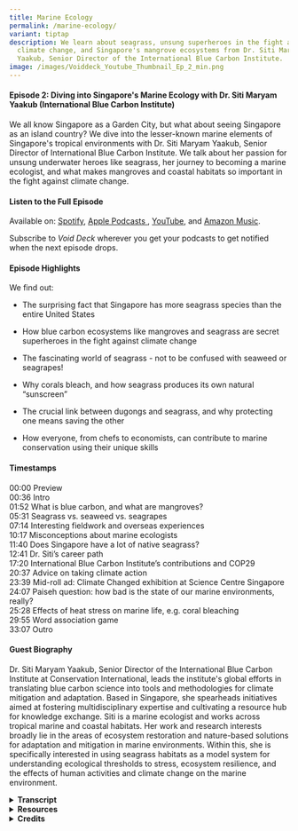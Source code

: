 ```yaml
---
title: Marine Ecology
permalink: /marine-ecology/
variant: tiptap
description: We learn about seagrass, unsung superheroes in the fight against
  climate change, and Singapore's mangrove ecosystems from Dr. Siti Maryam
  Yaakub, Senior Director of the International Blue Carbon Institute.
image: /images/Voiddeck_Youtube_Thumbnail_Ep_2_min.png
---
```

<h4><strong>Episode 2: Diving into Singapore's Marine Ecology with Dr. Siti Maryam Yaakub (International Blue Carbon Institute)</strong></h4>
<p>We all know Singapore as a Garden City, but what about seeing Singapore
as an island country? We dive into the lesser-known marine elements of
Singapore's tropical environments with Dr. Siti Maryam Yaakub, Senior Director
of International Blue Carbon Institute. We talk about her passion for unsung
underwater heroes like seagrass, her journey to becoming a marine ecologist,
and what makes mangroves and coastal habitats so important in the fight
against climate change.</p>
<h4><strong>Listen to the Full Episode</strong></h4>
<p>Available on: <a href="https://bit.ly/voiddeckspotify" rel="noopener nofollow" target="_blank"><u>Spotify</u></a>,
<a href="https://bit.ly/voiddeckapplepodcasts" rel="noopener nofollow" target="_blank"><u>Apple Podcasts</u>
</a>, <a href="https://bit.ly/voiddeckyoutube" rel="noopener nofollow" target="_blank">YouTube</a>,
and <a href="https://music.amazon.in/podcasts/16e9064d-264a-4182-ab15-756ae9b238cb/void-deck" rel="noopener nofollow" target="_blank"><u>Amazon Music</u></a>.</p>
<p>Subscribe to <em>Void Deck</em> wherever you get your podcasts to get notified
when the next episode drops.</p>
<h4><strong>Episode Highlights</strong></h4>
<p>We find out:</p>
<ul data-tight="true" class="tight">
<li>
<p>The surprising fact that Singapore has more seagrass species than the
entire United States</p>
</li>
<li>
<p>How blue carbon ecosystems like mangroves and seagrass are secret superheroes
in the fight against climate change</p>
</li>
<li>
<p>The fascinating world of seagrass - not to be confused with seaweed or
seagrapes!</p>
</li>
<li>
<p>Why corals bleach, and how seagrass produces its own natural “sunscreen”</p>
</li>
<li>
<p>The crucial link between dugongs and seagrass, and why protecting one
means saving the other</p>
</li>
<li>
<p>How everyone, from chefs to economists, can contribute to marine conservation
using their unique skills</p>
</li>
</ul>
<h4><strong>Timestamps</strong></h4>
<p>00:00 Preview
<br>00:36 Intro
<br>01:52 What is blue carbon, and what are mangroves?
<br>05:31 Seagrass vs. seaweed vs. seagrapes
<br>07:14 Interesting fieldwork and overseas experiences
<br>10:17 Misconceptions about marine ecologists
<br>11:40 Does Singapore have a lot of native seagrass?
<br>12:41 Dr. Siti’s career path
<br>17:20 International Blue Carbon Institute’s contributions and COP29
<br>20:37 Advice on taking climate action
<br>23:39 Mid-roll ad: Climate Changed exhibition at Science Centre Singapore
<br>24:07 Paiseh question: how bad is the state of our marine environments,
really?
<br>25:28 Effects of heat stress on marine life, e.g. coral bleaching
<br>29:55 Word association game
<br>33:07 Outro</p>
<h4><strong>Guest Biography</strong></h4>
<p>Dr. Siti Maryam Yaakub, Senior Director of the International Blue Carbon
Institute at Conservation International, leads the institute's global efforts
in translating blue carbon science into tools and methodologies for climate
mitigation and adaptation. Based in Singapore, she spearheads initiatives
aimed at fostering multidisciplinary expertise and cultivating a resource
hub for knowledge exchange. Siti is a marine ecologist and works across
tropical marine and coastal habitats. Her work and research interests broadly
lie in the areas of ecosystem restoration and nature-based solutions for
adaptation and mitigation in marine environments. Within this, she is specifically
interested in using seagrass habitats as a model system for understanding
ecological thresholds to stress, ecosystem resilience, and the effects
of human activities and climate change on the marine environment.&nbsp;</p>
<div data-type="detailGroup" class="isomer-accordion isomer-accordion-white">
<details class="isomer-details">
<summary><strong>Transcript</strong>
</summary>
<div data-type="detailsContent" class="isomer-details-content">
<p><em>This transcript is lightly edited for readability.</em>
</p>
<p><strong>DR. SITI: </strong>I ran over to the other side because I knew
from the colour of the water, I knew there was going to be seagrass there.
The funny thing about going on these vacations as a marine scientist is
that you find something you find cool and then you're looking at it in
wonderment, and random strangers come up to you and then they're looking
at the same thing and they're like–what on earth are they looking at? I'm
like, I'm looking at this grass, and they're like, okay, that's nice.</p>
<p></p>
<p><strong>JAMIE:</strong> And they’re watching for dolphins or something
else. <em>[Laughs]</em>
</p>
<p></p>
<p><strong>DR. SITI:<em> </em></strong><em>[Laughs]</em> Exactly. Everyone's
looking out for the megafauna. I'm like, oh my God, look at this amazing
sea grass.</p>
<p></p>
<p><em>[Upbeat electronica intro song plays]</em>
</p>
<p></p>
<p><strong>JAMIE: </strong>Hello and welcome to Void Deck, a casual science
podcast brought to you by Science Centre Singapore. Each episode, we sit
down with a local science changemaker and ask all the questions you're
too paiseh to ask. My name is Jamie and I'm a science writer at Science
Centre Singapore. Today I'm your guest co-host for this episode, standing
in for our main series host, Rishii. And today we're joined by Lydia.</p>
<p></p>
<p><strong>LYDIA: </strong>Hi everyone. I'm also a science writer at the
Centre.</p>
<p></p>
<p><strong>JAMIE: </strong>So Lydia and I normally work behind the scenes
of this podcast as producers, but today we'll be in front of the mics.
Hey Lydia, do you know that corals are actually a type of animal and not
a plant?</p>
<p></p>
<p><strong>LYDIA: </strong>What? Really? Okay, that's very interesting. I
never knew that.</p>
<p></p>
<p><strong>JAMIE: </strong>It's wild, isn't it? So in today's episode, we
immerse ourselves in Singapore's marine ecology. We've all heard of Singapore
as a garden city, but what about Singapore as an island nation?</p>
<p></p>
<p><strong>LYDIA: </strong>This episode, we talk to Dr Siti Maryam Yaakub.
Dr. Siti is the Senior Director of the International Blue Carbon Institute
at Conservation International.</p>
<p></p>
<p><strong>JAMIE: </strong>If you enjoy our content, follow us and give a
five-star rating to support more episodes of Singapore-based science changemakers.</p>
<p></p>
<p><strong>LYDIA: </strong>Welcome to the show.</p>
<p></p>
<p><strong>DR. SITI: </strong>Hi guys, great to be here.</p>
<p></p>
<p><strong>JAMIE: </strong>We're very happy to have you on the show. So we
just wanted to start out with probably a basic question that you're asked
a lot, but what is blue carbon?</p>
<p></p>
<p><strong>DR. SITI: </strong>So blue carbon is carbon that is captured and
stored by all fauna and flora that are ocean-based. That's the simplest
answer we have. But there's many definitions of blue carbon. There is the
scientific definition, which is the one I just gave you. So any marine
animal or plant that captures CO2 and locks it away.</p>
<p></p>
<p><strong>JAMIE: </strong>We often hear about how much rainforests can sequester
carbon, or all these tree planting initiatives. But how [do] our coastal
ecosystems compare with terrestrial ones in terms of carbon that they help
sequester?</p>
<p></p>
<p><strong>DR. SITI: </strong>That's a great question, Jamie, and something
that people I think don't ask enough. Okay, so if you think about, I'm
going to call it terrestrial carbon, so, forest carbon. So if you think
about forest carbon as carbon being stored by trees, photosynthesizing,
making food, trapping carbon, absorbing all of that CO2. Blue carbon ecosystems
do more or less the same thing, but they do it in the coast. So for mangroves,
do you guys know what mangroves are?</p>
<p></p>
<p><strong>LYDIA: </strong>The trees with the very interesting web-like roots,
holding onto the roots.&nbsp;</p>
<p></p>
<p><strong>DR. SITI: </strong>That's right. Okay, fantastic. So mangroves
are basically trees, right? So they perform a similar function as rainforests,
but they do it in the sea, right? So they're trapping carbon and they're
storing it in their trunks, their leaves, their stems, their roots.</p>
<p></p>
<p>But for mangroves, they have this added component, which is what's in
the sediments. And the cool thing about marine sediments, have you ever
been into a mangrove? Either of you?</p>
<p></p>
<p><strong>LYDIA: </strong>Closest maybe, is it the Sungei Buloh area there?</p>
<p></p>
<p><strong>JAMIE: </strong>I was going to say that. When I was a kid in primary
school, we went to Sungei Buloh.</p>
<p></p>
<p><strong>DR. SITI: </strong>Awesome. Did you notice that when you walk
into the mangroves that there's this smell, almost like rotting eggs, or
something not quite right? Yes. So that is the smell coming from a reaction.
So when bacteria breaks down organic matter in the forest, it's always
exposed to oxygen because it's above water, right?</p>
<p></p>
<p>But in mangroves, the soil they grow in is very waterlogged because the
tide goes in and out, it wets and it dries. Because it's so waterlogged,
there isn't a lot of oxygen. And because of that, it has this process called
anaerobic respiration. So it's the breakdown of organic matter in the absence
of oxygen. And that's what causes that funky smell.</p>
<p></p>
<p>But the cool thing about mangroves, coming back to that, is that in addition
to whatever they're storing in their trunks and their leaves and their
stems and their roots, they're also storing huge amounts of carbon in the
sediments.</p>
<p></p>
<p>In terms of something breaking down when it's exposed to air and something
breaking down when you keep it immersed in water, it's going to break down
a lot slower in the water, right? So as it's breaking down, sediments are
coming in, and it's covering it in layers and layers and layers of sediment.
And that's how it gets trapped faster than it can be broken down. So because
of that, there's huge amounts of carbon that's stored in the roots of blue
carbon ecosystems. So not just mangroves, but also seagrass, and also salt
marshes.&nbsp;</p>
<p></p>
<p>We don't really have salt marshes in the tropics, not so much. They're
more common in temperate countries. But in Southeast Asia, there's no lack
of mangroves and seagrass in our coastlines. Well, the ones that haven't
been destroyed, of course.</p>
<p></p>
<p><strong>LYDIA: </strong>Sorry, you mentioned seagrass. Is seagrass also
like seaweed?&nbsp;</p>
<p></p>
<p><strong>DR. SITI: </strong>No. [<em>Everyone Laughs</em>] If there's one
thing we take away from today, it's that seagrass is not seaweed. So seaweed
is a kind of algae. And seagrass is an actual flowering plant. Do you remember
your primary school lessons when you talked about flowering plants? Yeah.</p>
<p></p>
<p>So a seagrass is a plant. It has a real vascular system. It has a xylem
and a phloem. Algae is more like a bag of cells that happens to differentiate
and do different functions. But they don't have organs and organisation
the way a real plant does.</p>
<p></p>
<p><strong>JAMIE: </strong>So is… Seagrapes, is that also algae?&nbsp;</p>
<p></p>
<p><strong>DR. SITI: </strong>That's algae.&nbsp;</p>
<p></p>
<p><strong>JAMIE: </strong>That's algae. Okay.</p>
<p></p>
<p><strong>DR. SITI: </strong>So, which is why when you bite into seagrapes,
you find that they're kind of squishy.&nbsp;</p>
<p></p>
<p><strong>JAMIE: </strong>Yes.</p>
<p></p>
<p><strong>DR. SITI: </strong>Whereas if you ever try to go eat a seagrass,
it's kind of fibrous, like a spinach.</p>
<p></p>
<p><strong>LYDIA: </strong>Sorry, this is the first time I hear about seagrapes.
What is seagrapes?</p>
<p></p>
<p><strong>JAMIE: </strong>I think it's in some Japanese cuisine. Because
I see before at Daiso.&nbsp;</p>
<p></p>
<p><strong>LYDIA: </strong><em>[Laughs] </em>Okay, I'll go and find it.</p>
<p></p>
<p><strong>DR. SITI:&nbsp;</strong> It's almost jelly-like. They put it as
garnish on foods. When you bite into it, because it's full of water, basically,
and it's very salty, it has this nice umami flavour. This is turning into
a food podcast.</p>
<p></p>
<p><strong>JAMIE: </strong>Well, Singaporeans love food.&nbsp;</p>
<p></p>
<p><strong>DR. SITI: </strong>That's true.&nbsp;</p>
<p></p>
<p><strong>JAMIE: </strong>So food plus science is a very winning combo.</p>
<p></p>
<p>Speaking of food, so you mentioned the smell of rotten eggs that can happen
with mangroves–when you go out to these coastal environments, are there
particular sensory things that really stay with you?</p>
<p></p>
<p><strong>DR. SITI: </strong>The smell of the sea is always unmistakable,
right? So that's the best thing, I feel. And I feel like I unconsciously
choose all of my holidays to be coastal somehow, even if it's a coastal
city, just because the sea breeze does bring this very fresh, salty, briny
smell on it when the wind blows. So that's what I really like about being
out.</p>
<p></p>
<p>But I guess the different sensory experiences depends on the habitat that
you're working in, really. So marine ecologists tend to be lumped in one
bucket. But if you look in that bucket, each of us does something slightly
different from the rest. If you work in mangrove ecosystems, for example,
that rotten egg smell would probably be very familiar to you. Whereas if
you work on coral reefs, it might be something else altogether.</p>
<p></p>
<p>If you work in fisheries, it might be the smell of fish, for example.
I recall taking a fisheries class when I was in university in Australia,
and we had to catch, basically trawl for fish and then get it back on the
boat, count it all. And the boat was also rocking at the same time. I remember
running over to the side to hurl quite a number of times. Because between
the motion and the smell of fish, don't you feel a bit ill now?</p>
<p></p>
<p><strong>LYDIA: </strong>I went once and I completely understand. Our crew
were holding Vix.</p>
<p></p>
<p><strong>JAMIE: </strong>I'm curious, where are some of these places where
you've gone for vacation?</p>
<p></p>
<p><strong>DR. SITI: </strong>Oh, I don't want to turn this into a “where
has Siti gone” kind of thing. But I tend to choose places where I know
I'm going to see some cool marine life. For example, even when I was in
Portugal, we managed to hit some of the coastlines, go out there, look
for salt marshes, look for seagrass. Most recently, I went on holiday with
my family to Lombok, which is an island. And therefore there was a lot
of seagrass.</p>
<p></p>
<p>So I remember we went snorkelling and one of the stops we had, everyone
was taking it was low tide. Everyone was taking photos on this sand cay
that had emerged because the tide had gone down. I ran over to the other
side because I knew from, just from the boat, the colour of the water,
I knew there was going to be seagrass there.</p>
<p></p>
<p>The funny thing about going on these vacations as a marine scientist is
that you find something you find cool and then you're looking at it in
wonderment and random strangers come up to you and then they're looking
at the same thing and they're like, what on earth are they looking at?
I'm like, I'm looking at this grass and they're like, okay, that's nice.</p>
<p></p>
<p><strong>JAMIE: </strong>And they're like watching for dolphins or something
else. <em>[Laughs]</em>
</p>
<p></p>
<p><strong>DR. SITI:</strong>  <em>[Laughs]</em><strong><em> </em></strong>Exactly.
Everyone's looking out for the megafauna. I'm like, oh my God, look at
this amazing seagrass.</p>
<p></p>
<p><strong>LYDIA: </strong>Actually, what do you think are some misconceptions
people might have with the work that you do and on marine conservation,
blue carbon? I mean, like you said, some people just come in and they're
like, what is this lady looking at? What's the importance of this?</p>
<p></p>
<p><strong>DR. SITI: </strong>I think one of the most common misconceptions—I
did a meme when I was doing one of these career talks once. You know that
meme where it has like, you know, what people think I do, what my mom thinks
I do. Under what people think I do, I think I had this photo of someone
sunbathing and then under what the public or what relatives think I do,
I have something like someone swimming with dolphins.</p>
<p></p>
<p>But not all of marine science is about dolphins and whales, or the big
megafauna, or even sharks, or even coral reefs. It's actually looking at
ecosystems and how they function and how the species within those ecosystems
function as well.</p>
<p></p>
<p>So I like to tell people this: as a marine ecologist, I look at very mundane
things and find the wonder in them.</p>
<p></p>
<p>Whereas everyone thinks, you know, I'm just frolicking with dolphins all
day, which is the furthest thing from the truth. I have never, ever frolicked
with a dolphin in all of my twenty-odd years of being a marine ecologist.</p>
<p></p>
<p><strong>JAMIE: </strong>When you mentioned the wonder of seeing these
seagrass on your vacation, does Singapore have a lot of native seagrass
or not?&nbsp;</p>
<p></p>
<p><strong>DR. SITI: </strong>Yes. Would you believe me if I told you that
there are more species of seagrass in Singapore than in all of the United
States?</p>
<p></p>
<p><strong>JAMIE: </strong>Oh, wow.&nbsp;</p>
<p></p>
<p><strong>LYDIA: </strong>Hm, did not know that.</p>
<p></p>
<p><strong>DR. SITI: </strong>So there are 12 species of seagrass, and about
60 species in our region, so in the Indo-Pacific. Singapore has a comparable
number of seagrass species compared to our neighbours like Malaysia, Indonesia,
the Philippines, which are much bigger and have much more coastlines.</p>
<p></p>
<p>So it's actually quite impressive that we have such a huge diversity here
despite our small land size and despite the fact that we have actually
been reclaiming land where seagrasses once were. I love Changi Airport
as much as the next Singaporean, but that was entirely built over a seagrass
meadow.</p>
<p></p>
<p><strong>JAMIE: </strong>We were researching for this episode, so we found
your Instagram handle, @drseagrass. How did you decide to specialise in
seagrass specifically? As you mentioned, there are so many interesting
parts of marine ecology that I guess an alternate version Dr. Siti may
have specialised in.</p>
<p></p>
<p><strong>DR. SITI: </strong>Yeah, that's true. I like to tell people that
it was a series of serendipitous events that led me to where I am today.</p>
<p></p>
<p>I studied in Australia in James Cook, in North Queensland, and the Australian
university term and the Singaporean university term doesn't quite match
up. So when I came back to Singapore, I didn't have any friends to play
with, so I was a bit bored.</p>
<p></p>
<p>And so I reached out to an old friend and mentor and said, hey, is there
anything I can do? Can I help you with a ecology survey? And he said that
he's like, oh, no, but I heard that NParks is interested to get someone
to do a bit of a seagrass survey at Labrador Beach to see how many species
there are.</p>
<p></p>
<p>And I remember at the time I was like, seagrass, this sounds vaguely familiar.
Where in Marine Biology 101 did I learn this? So I went back, I researched
it and I was like, okay, yeah, sure, I'll do it. So that was in my first
year.&nbsp;</p>
<p></p>
<p>My second year, I went for a marine botany module and a lot of it was
looking at micro algae, which is phytoplankton, super, super small under
a microscope. And everyone was really tired of that. So when the lecture
turned towards seagrasses, which were much bigger and you're like–oh my
God, I can see this with my naked eye, how wonderful–I approached the lecturer
and I said, hey, I did a seagrass survey when I was in Singapore and most
people will express surprise when you tell them that there's still any
kind of marine life in Singapore, because the idea they have of Singapore
is that it's so built up, you know, like, you know, there can't possibly
be anything still surviving in our waters. But surprisingly, we have great
marine biodiversity. And as I mentioned before, like a huge number, like
a good diversity of seagrasses as well.</p>
<p></p>
<p>So she expressed surprise and said, oh, how wonderful. I'm doing a genetic
study. Can you collect some samples for me? And it kind of led from there.&nbsp;</p>
<p></p>
<p>I took a little break when, in my final year, I was studying reef fish.
And when I came back to Singapore, you know, jobs for marine biologists
were not really dime a dozen. They still aren't.&nbsp;</p>
<p></p>
<p>While looking for something to do, I chanced upon some other people in
the nature space, including Ria Tan from Wild Singapore. And she encouraged
me to go out with her and, you know, survey the shores of Singapore. So
it started out as a bit of fun.</p>
<p></p>
<p>But I think the point here was that I never said no. So, you know, like,
you know, each opportunity they were like, can you collect some seagrass
for me? I'm like, sure. And then when I came back with the seagrass, oh,
would you like to, you know, learn how to extract DNA from the seagrass?
I'm like, sure. You know, it was just a series of, yeah, sure, why not?
It wasn't even like an emphatic yes. It was just like, yeah, okay, I'll
do it. And yeah, I think there's a lesson there somewhere.</p>
<p></p>
<p>Just seize the day, seize the opportunities, if you will, and see where
it leads you. If nothing else, you discover new things and you discover
what you are or are not passionate about.</p>
<p></p>
<p><strong>LYDIA: </strong>So how did that go about to International Blue
Carbon Institute? How did you realise that this is something important
that you needed to be a part of?</p>
<p></p>
<p><strong>DR. SITI: </strong>I think seagrasses always have a bit of a...
Like, compared to mangroves, which are emergent, right? So mangroves, you
can see, right? You can see them from space. Coral reefs are very pretty
and so very colourful and everyone finds them extremely attractive. I mean,
I do too. But seagrasses are kind of like the forgotten cousin.&nbsp;</p>
<p></p>
<p>And I realised that quite early on when I was, when I started doing the
seagrass surveys, when I was doing some of these studies, and that opened
the door. I attended my first ever seagrass conference as a student helper
and it really opened my eye to the fact that there aren't that many people
studying this wonderful habitat.</p>
<p></p>
<p>I was “sure, why not-ing” in my way through life. And I ended up doing
a PhD in seagrass. And then following that, I went on to work in an environmental
consultancy for nine years, actually, because I felt like it was somewhere
where I could see actual implementation happening.&nbsp;</p>
<p></p>
<p>The International Blue Carbon Institute was an opportunity that came up.
And it seemed like the next logical step because, to me, when people think
about blue carbon or people who are familiar with it, they immediately
think of mangroves because that's the ecosystem that is the most, I guess,
well established. So there are methods for it.</p>
<p></p>
<p>There are projects that are already, like, you know, crediting projects.
And so for me, you know, bringing a bit of seagrass into the blue carbon
world was where I saw my, I guess, contribution.</p>
<p></p>
<p>But yeah, at the International Blue Carbon Institute, it was the place
to do that. Because at the end of the day, the aim of this is not to generate
carbon credits from these blue carbon ecosystems necessarily. It's to find
ways to protect, restore and conserve them so that we are contributing
towards mitigating climate change.</p>
<p></p>
<p><strong>LYDIA: </strong>Do you already see some positive change happening?</p>
<p></p>
<p><strong>DR. SITI: </strong>I think yes. So countries are starting to include
blue carbon in their nationally determined contributions. And actually,
I think we were discussing this when this episode would come out, is when
it would be at the end of the next COP, right? So the COP.</p>
<p></p>
<p>So the COP is the Conference of Parties for the UNFCCC. So that's the
United Nations Framework Convention on Climate Change, UNFCCC. And every
year, countries meet, along with a whole horde of other people, but countries,
mostly governments, meet to discuss how they are progressing on their climate
targets. And after Paris, countries were asked or they have to make these
nationally determined contributions. So that's basically a country's goals
towards abating climate change. What is its contribution to mitigation
and adaptation and all of these other things?</p>
<p></p>
<p>So the nationally determined contributions, in the last couple of years,
we have worked out a framework to include blue carbon ecosystems in a country's
NDCs. So a country with vast blue carbon resources, for example, like India
or Indonesia, may want to include some of those ecosystems in their nationally
determined contributions. That means that they are protected for their
carbon mitigation value and that the amount of mitigated carbon goes towards
the country's total contributions for decarbonization or reduction of carbon
emissions. So, yeah, and we'll see what the outcomes from this COP are
going to be.</p>
<p></p>
<p><strong>JAMIE: </strong>We're pre-recording in August, but by the time
this episode releases, I think the Climate Summit would have just finished.
So we'll see what happens this year.</p>
<p></p>
<p>I think when we hear so much about climate change in all the news headlines,
there's a sense that there's not much an individual person can do. So if
you were to give advice [to] someone who is perhaps keen to do something
to help with marine conservation, what are some words of advice?</p>
<p></p>
<p><strong>DR. SITI: </strong>I once heard this cool podcast. It's called <em>How to Save a Planet</em>.
I don't know if you know.</p>
<p></p>
<p><strong>JAMIE: </strong>Yes, I've listened to this.</p>
<p></p>
<p><strong>DR. SITI: </strong>It’s very good. And I'm just going to repeat
what they said. So look at your skill set and look at your immediate sphere
of influence. So what can you do within your skill set that can influence
people to take note or take notice of climate change and want to act? So
it's a whole bunch of things.</p>
<p></p>
<p>It's not just about saving these ecosystems. We also need to decarbonize.
We need to be less wasteful. We need to stop all this consumerism, have
less fast fashion or whatever it is, eat sustainably, etc. So I think look
at your skills and say to yourself, for you guys, you're communicators,
like your whole role in this is to make the science accessible for the
layperson.</p>
<p></p>
<p>And that's a very important function. Everyone has this image of scientists
in their minds of someone with crazy hair and a lab coat and who speaks
gibberish at them, words that they don't understand, all this jargon. And
your job as communicators is to distil that down into easy to digest facts
so that people are aware and then they get interested and then they want
to do something about it. So I think that's probably the best advice. I'm
just copying from another podcast, but it is very good advice.</p>
<p></p>
<p>Say you studied economics at school and you're like, OK, what can I do
with this if I want to direct this towards saving the planet? Look at things
like natural ecosystem valuation. How do you value nature's services? There's
not enough research being done in that area.</p>
<p></p>
<p>If you're a chef, how can you contribute? Choose sustainable seafood.
Make the active choice to choose from sources that are sustainable or that
support even better, that support local communities. If you are an investor,
think about it.</p>
<p></p>
<p>It's like, OK, we have green bonds. How do we design these bonds so that
they can support livelihoods in coastal areas, but also at the same time
protect and restore coastal blue carbon ecosystems?</p>
<p></p>
<p><strong>JAMIE: </strong>So what I'm taking away from this is that our
podcast is validated. Because we are trying to bring the science to the
people.<em> [Everyone Laughs]</em>
</p>
<p></p>
<p><strong>DR. SITI: </strong>I'm giving you validation. Bring science to
the masses. Go forth.
<br>
<br><em>[Mid-roll ad starts]</em>
</p>
<p></p>
<p><strong>JAMIE: </strong>Are you ready to take action against climate change?
Visit the Climate Changed exhibition at Science Centre Singapore and become
a climate change agent. Join Shipee and Felicity and uncover how you can
start playing your part for an interactive show. Afterwards, don't miss
Guilt Trip, a game where you can test your knowledge and learn climate-friendly
tips. You can discover more of our environmental exhibitions at our website,
<a href="http://www.wildsingapore.com/wildfacts/plants/seagrass/enhalus.htm" rel="noopener noreferrer nofollow" target="_blank">science.edu.sg</a>.</p>
<p></p>
<p><em>[Mid-roll ad ends]</em>
</p>
<p></p>
<p><strong>JAMIE: </strong>I think this is time for us to move on to some
paiseh questions.</p>
<p></p>
<p><strong>DR. SITI&nbsp; </strong>OK. Yeah, bring it on.&nbsp;</p>
<p></p>
<p><strong>LYDIA: </strong>Just now I asked about seagrass. I think that's
quite paiseh already. I'm going to ask another sort of paiseh question.
We all know that climate change is happening. Maybe some of us, it's not
very obvious. We don't really see it on a day-to-day basis like yourself.
But how actually has it impacted the marine environments in Singapore?
Are we in really bad danger?</p>
<p></p>
<p><strong>DR. SITI: </strong>I don't think this is a paiseh question at
all. This is actually quite a well thought out question. So you're right.
The effects of climate change are actually quite insidious in that you
don't always notice it immediately. But I think the most noticeable, I
guess, effect of the changing climate is when sea surface temperatures
rise. So it's been really, really hot the last couple of months, really.</p>
<p></p>
<p>What that results in is an elevated sea surface temperature. Basically,
the ocean warms up and then all the animals living in the oceans get stressed
out. So the most obvious thing is when corals bleach. When corals bleach,
what they're doing is they're not dying immediately. What they're doing
is expelling all this microscopic algae that live in their tissues. So
they're called zooxanthellae.</p>
<p></p>
<p>And they expel these zooxanthellae because it's a stress response. But
on any normal day, these zooxanthellae that live within the coral tissues
actually help the coral photosynthesize.&nbsp;</p>
<p></p>
<p>So the coral itself, like you mentioned at the start of this podcast,
is an animal. And animals cannot make their own food, right? So they have
these tiny, tiny little algae, which are plant-like, that can photosynthesize
and will make food for the coral.&nbsp;</p>
<p></p>
<p>So when the coral gets too warm, it gets stressed out, it expels the zooxanthellae.
And what you see is a bleached coral. So it looks very white, right? But
it's still alive, right? And corals can feed themselves because they have
these tentacles and they filter feed. But usually that's not enough to
supplement the whole coral.&nbsp;</p>
<p></p>
<p>So what happens when it loses one of its food sources–which is the zooxanthellae
that's photosynthesising and giving it food–it's now on half its diet,
right? So as it recovers, if it's still very warm, the corals may not be
able to uptake the zooxanthellae quickly enough. And then what happens
is they are on this half diet for too long. So they're starving, basically.
And then eventually they die. They get outcompeted by algae.&nbsp;</p>
<p></p>
<p>But if they can regain the zooxanthellae, then they can recover. And that's
when you see the colour coming back to the corals. So corals are not colourful
because the coral organism itself is colourful. Corals are colourful because
of the algae that they take in that live in their tissues. So that's a
cool fact.</p>
<p></p>
<p><strong>JAMIE: </strong>So today I learned a new word.</p>
<p></p>
<p><strong>JAMIE &amp; LYDIA: </strong>Zoo-xan-thellae.</p>
<p></p>
<p><strong>DR. SITI: </strong>Zooxanthellae. Yes, a bit of a tongue twister.</p>
<p></p>
<p>But anyway, so that's the obvious one. Sometimes it's on the news. It's
not always newsworthy. But among the science circles, we're always looking
out for these alerts of bleaching. And then what that does for other marine
organisms.</p>
<p></p>
<p>So for seagrasses, especially in the tropics, they have a very high threshold
for temperature stress. So actually when the temperature increases, right,
they actually get more productive to some level. But once it hits a certain
threshold... And that threshold is different depending on where you are
and what species… But once they hit a certain threshold, then everything
starts to break down as well.</p>
<p></p>
<p>So, you know, for seagrasses, it's a combination of light stress and temperature
stress. So what the light stress does is it can break down the chlorophyll
that they need to photosynthesise.</p>
<p></p>
<p>So they also cannot make food. When you go out walking on the intertidal,
you might see some of the seagrass. And they look like they've been bleached
as well. So they kind of look like yellowy or white even.</p>
<p></p>
<p>And that's because they've lost their chlorophyll. The chlorophyll cells
have broken down because there's too much light and temperature stress.
So those are some of the effects that can happen.</p>
<p></p>
<p><strong>JAMIE: </strong>So I guess, like people. I'm just thinking about
the coral bleaching and turning white. Like when you get white hairs, you're
really stressed. Oh man.</p>
<p></p>
<p><strong>DR. SITI: </strong>Actually, it's interesting because seagrasses
have been shown to have this stress response when there's too much light.
They get a bit burnt. So they become pigmented. So like how we get darker
when we get sun tanned or sunburnt.</p>
<p></p>
<p>Seagrasses do a similar thing, but they can produce almost like their
own internal sunscreen. It's called anthocyanin. And it's this red pigmentation
that helps shield the remaining chloroplasts so that they don't all fizzle
out and die.</p>
<p></p>
<p><strong>JAMIE: </strong>That sounds like a skincare ingredient that people
would be really keen on–</p>
<p></p>
<p><strong>DR. SITI :</strong>Yeah. Except it will be red. Probably not very
attractive from the beauty standpoint. [<em>Everyone Laughs]</em>
</p>
<p></p>
<p><strong>JAMIE: </strong>Thank you again so much for coming down to the
studio. Before we end each episode, we like to play a little word association
game. So we have a couple of prompts. And what we'll do is me or Lydia
will say a word and then you can just say the first word or phrase that
comes to mind. Lydia, you want to start?&nbsp;</p>
<p></p>
<p><strong>LYDIA: </strong>So my first word is... Or phrase is... Blue planet.&nbsp;</p>
<p></p>
<p><strong>DR. SITI: </strong>Oceans.&nbsp;</p>
<p></p>
<p><strong>LYDIA: </strong>Oceans. Okay.</p>
<p></p>
<p><strong>JAMIE: </strong>I mean, we're called Earth, but we're more percentage
ocean than Earth, right? Yeah.</p>
<p></p>
<p><strong>DR. SITI: </strong>Yeah. It should be called oceans, actually.&nbsp;</p>
<p></p>
<p><strong>JAMIE: </strong>Okay. This is a title. <em>Finding Nemo.</em>
</p>
<p></p>
<p><strong>DR. SITI: </strong>Clownfish.</p>
<p></p>
<p><strong>LYDIA: </strong>Okay. Plastic straw.</p>
<p></p>
<p><strong>DR. SITI: </strong>Sea turtles.</p>
<p></p>
<p><strong>JAMIE: </strong>That association has been very ingrained also
when we did the game with our team.</p>
<p></p>
<p><strong>DR. SITI: </strong>I agree. It's imagery, right? So again, like
if your skill is photography, find images that help evoke these sorts of
reactions in people.</p>
<p></p>
<p><strong>JAMIE: </strong>So we need more seagrass photographers.</p>
<p></p>
<p><strong>DR. SITI: </strong>Yes. Oh my god. Yes. We need more. I need more
footage of seagrass and of salt marshes and of mangroves that makes it
look like, you know, beautiful.</p>
<p></p>
<p>And I mean, it is beautiful. It just takes a photographer's eye to capture
that, right? It's... How do you say it? If beauty is in the eye of the
beholder, then the person behind the camera needs to think these ecosystems
are beautiful.</p>
<p></p>
<p><strong>JAMIE: </strong>Okay. I have to do a little tangent. If you were
a seagrass species, what species would you be?</p>
<p></p>
<p><strong>DR. SITI: </strong>I think I would be an <em><a href="http://www.wildsingapore.com/wildfacts/plants/seagrass/enhalus.htm" rel="noopener noreferrer nofollow" target="_blank">Enhalus acoroides</a> </em>because
it is the longest species of seagrass. And I am quite tall.</p>
<p></p>
<p><strong>JAMIE: </strong>Oh, nice. Yeah. You can't see this because we're
in the podcast studio, but Dr. Siti is quite tall. Amazing. All right.
One last word. Lydia, do you want to say one?</p>
<p></p>
<p><strong>LYDIA: </strong>Dugong.</p>
<p></p>
<p><strong>DR. SITI: </strong>Seagrass.</p>
<p></p>
<p><strong>JAMIE: </strong>Oh, really? Do they live in seagrass or...</p>
<p></p>
<p><strong>DR. SITI: </strong>Dugongs feed exclusively on seagrass. So if
you don't save the seagrass, all of the dugongs will die. And manatees
as well, actually, because they also, I think, exclusively feed on seagrass.</p>
<p></p>
<p><strong>JAMIE: </strong>So do you see a lot of dugongs or manatees on
your fieldwork?</p>
<p></p>
<p><strong>DR. SITI: </strong>I don't. They're vulnerable for a reason. It's
not very common. I think I caught a glimpse once when I was on the boardwalk
at Chek Jawa and the tide was coming in. It was a semi-high tide and I
saw something pop its head up and it looked like a grey head. So I was
convinced it wasn't a crocodile and then it went back down again.</p>
<p></p>
<p><strong>LYDIA: </strong>I have to confess, I googled “what is dugong”
before this session.&nbsp;</p>
<p></p>
<p><strong>DR. SITI: </strong>I think that's fine. That should have been
your paiseh question, what is a dugong?&nbsp;</p>
<p></p>
<p><strong>LYDIA: </strong>For other listeners out there, dugongs are somewhat
related to manatees.&nbsp;</p>
<p></p>
<p><strong>DR. SITI: </strong>Yes. Because they–</p>
<p></p>
<p><strong>LYDIA:</strong> –feed on this grass.</p>
<p></p>
<p><strong>DR. SITI: </strong>Because they feed on grass. They chomp through
a seagrass meadow like real cows on land do.</p>
<p></p>
<p><strong>LYDIA: </strong>It's a pity that we don't see so many of them.
Yeah.</p>
<p></p>
<p><strong>JAMIE: </strong>Well, thank you so much for coming down and sharing
your insights, not just on our local wildlife, but also on what everyday
Singaporeans can do to help with marine conservation. If you're interested
to learn more about Dr. Siti's work, you can follow her on LinkedIn.&nbsp;</p>
<p></p>
<p>And if you have a paiseh question that you'd like us to ask a scientist,
you can email your questions to transmedia at <a href="http://www.wildsingapore.com/wildfacts/plants/seagrass/enhalus.htm" rel="noopener noreferrer nofollow" target="_blank">science.edu.sg</a> and
you may hear the answers on a future episode.</p>
<p></p>
<p>Follow Void Deck and be the first to listen to new geeky episodes about
science in Singapore.</p>
<p></p>
<p><strong>LYDIA: </strong>If you want to learn more about the environment,
visit Science Centre Singapore and check out our exhibitions, Earth Alive
and Climate Changed, to learn more about what you can do to protect the
planet. See you next episode! See you next episode!</p>
</div>
</details>
<details class="isomer-details">
<summary><strong>Resources</strong>
</summary>
<div data-type="detailsContent" class="isomer-details-content">
<p>Yaakub, S.M. <em>et al.</em> (2014) ‘Courage under fire: Seagrass Persistence
adjacent to a highly urbanised city–state’, <em>Marine Pollution Bulletin</em>,
83(2), pp. 417–424. <a href="https://doi.org/10.1016/j.marpolbul.2014.01.012" rel="noopener noreferrer nofollow" target="_blank">doi:10.1016/j.marpolbul.2014.01.012</a>.</p>
<p></p>
<p>Dr. Siti’s LinkedIn Profile</p>
<p><a href="https://www.linkedin.com/in/sitimy/" rel="noopener noreferrer nofollow" target="_blank">https://www.linkedin.com/in/sitimy/</a>&nbsp;</p>
<p></p>
<p>International Blue Carbon Institute</p>
<p><a href="https://www.conservation.org/about/international-blue-carbon-institute" rel="noopener noreferrer nofollow" target="_blank">https://www.conservation.org/about/international-blue-carbon-institute</a>&nbsp;</p>
<p></p>
<p>Team SeaGrass</p>
<p><a href="http://teamseagrass.blogspot.sg/" rel="noopener noreferrer nofollow" target="_blank">http://teamseagrass.blogspot.sg/</a>&nbsp;</p>
<p></p>
<p>Wild Singapore</p>
<p><a href="http://www.wildsingapore.com/" rel="noopener noreferrer nofollow" target="_blank">http://www.wildsingapore.com/</a>&nbsp;</p>
<p></p>
<p>How to Save a Planet</p>
<p><a href="https://gimletmedia.com/shows/howtosaveaplanet" rel="noopener noreferrer nofollow" target="_blank">https://gimletmedia.com/shows/howtosaveaplanet</a>&nbsp;</p>
<p></p>
<p>Earth Alive Exhibition at Science Centre Singapore
<br><a href="https://gimletmedia.com/shows/howtosaveaplanet" rel="noopener noreferrer nofollow" target="_blank">https://www.science.edu.sg/whats-on/exhibitions/earth-alive</a>
</p>
<p></p>
<p>Climate Changed Exhibition at Science Centre Singapore</p>
<p><a href="https://www.science.edu.sg/whats-on/exhibitions/climate-changed" rel="noopener noreferrer nofollow" target="_blank">https://www.science.edu.sg/whats-on/exhibitions/climate-changed</a>
</p>
</div>
</details>
<details class="isomer-details">
<summary><strong>Credits</strong>
</summary>
<div data-type="detailsContent" class="isomer-details-content">
<p>This episode of <em>Void Deck</em> was hosted by Jamie Uy and Lydia Konig.
The episode was written, produced, and sound engineered by Jamie Uy. Sound
recording and production assistance was provided by Lydia Konig, Joyce
Sia, and Vanessa Ng. The episode video graphics were designed by Jansen
Michelle and podcast cover art was illustrated by Vikki Li Qi. The background
music "Data Flow" and "Spatial" was created by Fugu Vibes. Special thanks
to Dr. Siti for coming on the show.</p>
</div>
</details>
</div>
<p></p>